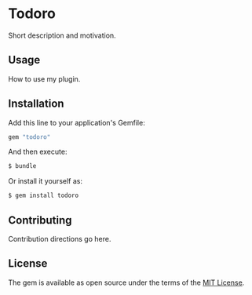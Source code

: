 # Todoro
Short description and motivation.

## Usage
How to use my plugin.

## Installation
Add this line to your application's Gemfile:

```ruby
gem "todoro"
```

And then execute:
```bash
$ bundle
```

Or install it yourself as:
```bash
$ gem install todoro
```

## Contributing
Contribution directions go here.

## License
The gem is available as open source under the terms of the [MIT License](https://opensource.org/licenses/MIT).

